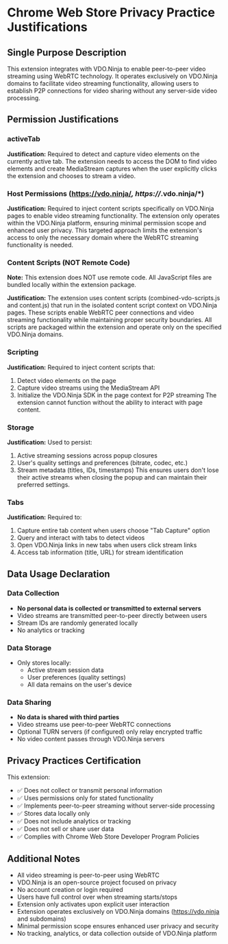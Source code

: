 # Chrome Web Store Privacy Practice Justifications

## Single Purpose Description
This extension integrates with VDO.Ninja to enable peer-to-peer video streaming using WebRTC technology. It operates exclusively on VDO.Ninja domains to facilitate video streaming functionality, allowing users to establish P2P connections for video sharing without any server-side video processing.

## Permission Justifications

### activeTab
**Justification:** Required to detect and capture video elements on the currently active tab. The extension needs to access the DOM to find video elements and create MediaStream captures when the user explicitly clicks the extension and chooses to stream a video.

### Host Permissions (https://vdo.ninja/*, https://*.vdo.ninja/*)
**Justification:** Required to inject content scripts specifically on VDO.Ninja pages to enable video streaming functionality. The extension only operates within the VDO.Ninja platform, ensuring minimal permission scope and enhanced user privacy. This targeted approach limits the extension's access to only the necessary domain where the WebRTC streaming functionality is needed.

### Content Scripts (NOT Remote Code)
**Note:** This extension does NOT use remote code. All JavaScript files are bundled locally within the extension package.

**Justification:** The extension uses content scripts (combined-vdo-scripts.js and content.js) that run in the isolated content script context on VDO.Ninja pages. These scripts enable WebRTC peer connections and video streaming functionality while maintaining proper security boundaries. All scripts are packaged within the extension and operate only on the specified VDO.Ninja domains.

### Scripting
**Justification:** Required to inject content scripts that:
1. Detect video elements on the page
2. Capture video streams using the MediaStream API
3. Initialize the VDO.Ninja SDK in the page context for P2P streaming
The extension cannot function without the ability to interact with page content.

### Storage
**Justification:** Used to persist:
1. Active streaming sessions across popup closures
2. User's quality settings and preferences (bitrate, codec, etc.)
3. Stream metadata (titles, IDs, timestamps)
This ensures users don't lose their active streams when closing the popup and can maintain their preferred settings.

### Tabs
**Justification:** Required to:
1. Capture entire tab content when users choose "Tab Capture" option
2. Query and interact with tabs to detect videos
3. Open VDO.Ninja links in new tabs when users click stream links
4. Access tab information (title, URL) for stream identification

## Data Usage Declaration

### Data Collection
- **No personal data is collected or transmitted to external servers**
- Video streams are transmitted peer-to-peer directly between users
- Stream IDs are randomly generated locally
- No analytics or tracking

### Data Storage
- Only stores locally:
  - Active stream session data
  - User preferences (quality settings)
  - All data remains on the user's device

### Data Sharing
- **No data is shared with third parties**
- Video streams use peer-to-peer WebRTC connections
- Optional TURN servers (if configured) only relay encrypted traffic
- No video content passes through VDO.Ninja servers

## Privacy Practices Certification

This extension:
- ✅ Does not collect or transmit personal information
- ✅ Uses permissions only for stated functionality
- ✅ Implements peer-to-peer streaming without server-side processing
- ✅ Stores data locally only
- ✅ Does not include analytics or tracking
- ✅ Does not sell or share user data
- ✅ Complies with Chrome Web Store Developer Program Policies

## Additional Notes

- All video streaming is peer-to-peer using WebRTC
- VDO.Ninja is an open-source project focused on privacy
- No account creation or login required
- Users have full control over when streaming starts/stops
- Extension only activates upon explicit user interaction
- Extension operates exclusively on VDO.Ninja domains (https://vdo.ninja and subdomains)
- Minimal permission scope ensures enhanced user privacy and security
- No tracking, analytics, or data collection outside of VDO.Ninja platform